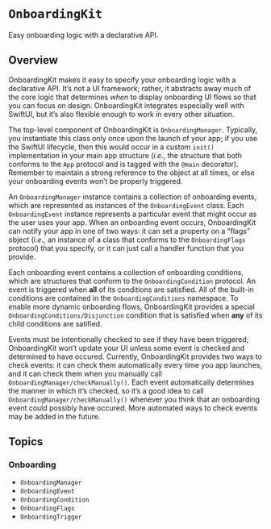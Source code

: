 # ``OnboardingKit``

Easy onboarding logic with a declarative API.

## Overview

OnboardingKit makes it easy to specify your onboarding logic with a declarative API. It’s not a UI framework; rather, it abstracts away much of the core logic that determines *when* to display onboarding UI flows so that you can focus on design. OnboardingKit integrates especially well with SwiftUI, but it’s also flexible enough to work in every other situation.

The top-level component of OnboardingKit is ``OnboardingManager``. Typically, you instantiate this class only once upon the launch of your app; if you use the SwiftUI lifecycle, then this would occur in a custom `init()` implementation in your main app structure (*i.e.*, the structure that both conforms to the `App` protocol and is tagged with the `@main` decorator). Remember to maintain a strong reference to the object at all times, or else your onboarding events won’t be properly triggered.

An ``OnboardingManager`` instance contains a collection of onboarding events, which are represented as instances of the ``OnboardingEvent`` class. Each ``OnboardingEvent`` instance represents a particular event that might occur as the user uses your app. When an onboarding event occurs, OnboardingKit can notify your app in one of two ways: it can set a property on a ”flags” object (*i.e.*, an instance of a class that conforms to the ``OnboardingFlags`` protocol) that you specify, or it can just call a handler function that you provide.

Each onboarding event contains a collection of onboarding conditions, which are structures that conform to the ``OnboardingCondition`` protocol. An event is triggered when **all** of its conditions are satisfied. All of the built-in conditions are contained in the ``OnboardingConditions`` namespace. To enable more dynamic onboarding flows, OnboardingKit provides a special ``OnboardingConditions/Disjunction`` condition that is satisfied when **any** of its child conditions are satified.

Events must be intentionally checked to see if they have been triggered; OnboardingKit won’t update your UI unless some event is checked and determined to have occured. Currently, OnboardingKit provides two ways to check events: it can check them automatically every time you app launches, and it can check them when you manually call ``OnboardingManager/checkManually()``. Each event automatically determines the manner in which it’s checked, so it’s a good idea to call ``OnboardingManager/checkManually()`` whenever you think that an onboarding event could possibly have occured. More automated ways to check events may be added in the future.

## Topics

### Onboarding

- ``OnboardingManager``
- ``OnboardingEvent``
- ``OnboardingCondition``
- ``OnboardingFlags``
- ``OnboardingTrigger``
